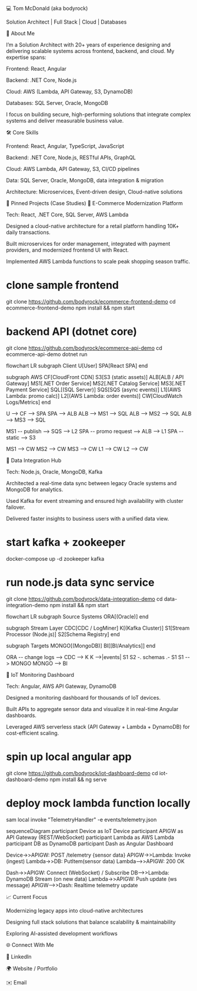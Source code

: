 💻 Tom McDonald (aka bodyrock)

Solution Architect | Full Stack | Cloud | Databases

🚀 About Me

I’m a Solution Architect with 20+ years of experience designing and delivering scalable systems across frontend, backend, and cloud. My expertise spans:

Frontend: React, Angular

Backend: .NET Core, Node.js

Cloud: AWS (Lambda, API Gateway, S3, DynamoDB)

Databases: SQL Server, Oracle, MongoDB

I focus on building secure, high-performing solutions that integrate complex systems and deliver measurable business value.

🛠️ Core Skills

Frontend: React, Angular, TypeScript, JavaScript

Backend: .NET Core, Node.js, RESTful APIs, GraphQL

Cloud: AWS Lambda, API Gateway, S3, CI/CD pipelines

Data: SQL Server, Oracle, MongoDB, data integration & migration

Architecture: Microservices, Event-driven design, Cloud-native solutions

📂 Pinned Projects (Case Studies)
🔹 E-Commerce Modernization Platform

Tech: React, .NET Core, SQL Server, AWS Lambda

Designed a cloud-native architecture for a retail platform handling 10K+ daily transactions.

Built microservices for order management, integrated with payment providers, and modernized frontend UI with React.

Implemented AWS Lambda functions to scale peak shopping season traffic.

# clone sample frontend
git clone https://github.com/bodyrock/ecommerce-frontend-demo
cd ecommerce-frontend-demo
npm install && npm start

# backend API (dotnet core)
git clone https://github.com/bodyrock/ecommerce-api-demo
cd ecommerce-api-demo
dotnet run


flowchart LR
  subgraph Client
    U[User]
    SPA[React SPA]
  end

  subgraph AWS
    CF[CloudFront CDN]
    S3[S3 (static assets)]
    ALB[ALB / API Gateway]
    MS1[.NET Order Service]
    MS2[.NET Catalog Service]
    MS3[.NET Payment Service]
    SQL[(SQL Server)]
    SQS[SQS (async events)]
    L1[(AWS Lambda: promo calc)]
    L2[(AWS Lambda: order events)]
    CW[CloudWatch Logs/Metrics]
  end

  U --> CF --> SPA
  SPA --> ALB
  ALB --> MS1 --> SQL
  ALB --> MS2 --> SQL
  ALB --> MS3 --> SQL

  MS1 -- publish --> SQS --> L2
  SPA -- promo request --> ALB --> L1
  SPA -- static --> S3

  MS1 --> CW
  MS2 --> CW
  MS3 --> CW
  L1 --> CW
  L2 --> CW


🔹 Data Integration Hub

Tech: Node.js, Oracle, MongoDB, Kafka

Architected a real-time data sync between legacy Oracle systems and MongoDB for analytics.

Used Kafka for event streaming and ensured high availability with cluster failover.

Delivered faster insights to business users with a unified data view.

# start kafka + zookeeper
docker-compose up -d zookeeper kafka

# run node.js data sync service
git clone https://github.com/bodyrock/data-integration-demo
cd data-integration-demo
npm install && npm start


flowchart LR
  subgraph Source Systems
    ORA[(Oracle)]
  end

  subgraph Stream Layer
    CDC[CDC / LogMiner]
    K[(Kafka Cluster)]
    S1[Stream Processor (Node.js)]
    S2[Schema Registry]
  end

  subgraph Targets
    MONGO[(MongoDB)]
    BI[[BI/Analytics]]
  end

  ORA -- change logs --> CDC --> K
  K -->|events| S1
  S2 -. schemas .- S1
  S1 --> MONGO
  MONGO --> BI


🔹 IoT Monitoring Dashboard

Tech: Angular, AWS API Gateway, DynamoDB

Designed a monitoring dashboard for thousands of IoT devices.

Built APIs to aggregate sensor data and visualize it in real-time Angular dashboards.

Leveraged AWS serverless stack (API Gateway + Lambda + DynamoDB) for cost-efficient scaling.

# spin up local angular app
git clone https://github.com/bodyrock/iot-dashboard-demo
cd iot-dashboard-demo
npm install && ng serve

# deploy mock lambda function locally
sam local invoke "TelemetryHandler" -e events/telemetry.json


sequenceDiagram
  participant Device as IoT Device
  participant APIGW as API Gateway (REST/WebSocket)
  participant Lambda as AWS Lambda
  participant DB as DynamoDB
  participant Dash as Angular Dashboard

  Device->>APIGW: POST /telemetry {sensor data}
  APIGW->>Lambda: Invoke (ingest)
  Lambda->>DB: PutItem(sensor data)
  Lambda-->>APIGW: 200 OK

  Dash->>APIGW: Connect (WebSocket) / Subscribe
  DB-->>Lambda: DynamoDB Stream (on new data)
  Lambda->>APIGW: Push update (ws message)
  APIGW-->>Dash: Realtime telemetry update


📈 Current Focus

Modernizing legacy apps into cloud-native architectures

Designing full stack solutions that balance scalability & maintainability

Exploring AI-assisted development workflows

🌐 Connect With Me

💼 LinkedIn

🌍 Website / Portfolio

✉️ Email

